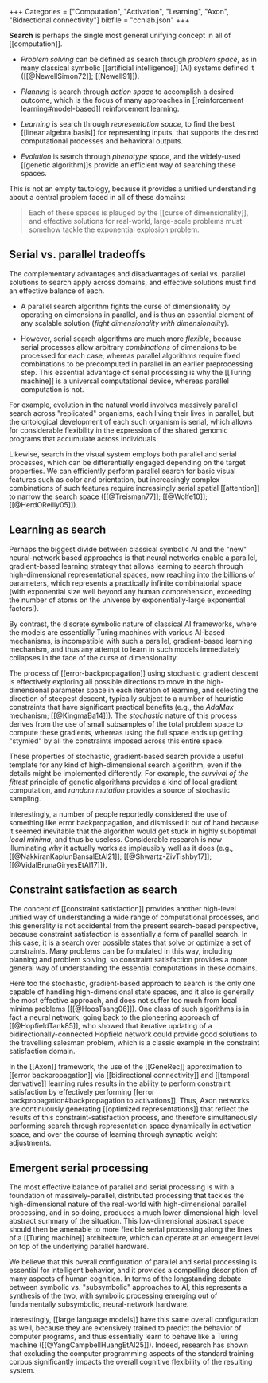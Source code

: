 +++
Categories = ["Computation", "Activation", "Learning", "Axon", "Bidrectional connectivity"]
bibfile = "ccnlab.json"
+++

**Search** is perhaps the single most general unifying concept in all of [[computation]].

* _Problem solving_ can be defined as search through _problem space_, as in many classical symbolic [[artificial intelligence]] (AI) systems defined it ([[@NewellSimon72]]; [[Newell91]]).

* _Planning_ is search through _action space_ to accomplish a desired outcome, which is the focus of many approaches in [[reinforcement learning#model-based]] reinforcement learning.

* _Learning_ is search through _representation space_, to find the best [[linear algebra|basis]] for representing inputs, that supports the desired computational processes and behavioral outputs.

* _Evolution_ is search through _phenotype space_, and the widely-used [[genetic algorithm]]s provide an efficient way of searching these spaces.

This is not an empty tautology, because it provides a unified understanding about a central problem faced in all of these domains:

> Each of these spaces is plauged by the [[curse of dimensionality]], and effective solutions for real-world, large-scale problems must somehow tackle the exponential explosion problem.

## Serial vs. parallel tradeoffs

The complementary advantages and disadvantages of serial vs. parallel solutions to search apply across domains, and effective solutions must find an effective balance of each.

* A parallel search algorithm fights the curse of dimensionality by operating on dimensions in parallel, and is thus an essential element of any scalable solution (_fight dimensionality with dimensionality_).

* However, serial search algorithms are much more _flexible_, because serial processes allow arbitrary _combinations_ of dimensions to be processed for each case, whereas parallel algorithms require fixed combinations to be precomputed in parallel in an earlier preprocessing step. This essential advantage of serial processing is why the [[Turing machine]] is a universal computational device, whereas parallel computation is not.

For example, evolution in the natural world involves massively parallel search across "replicated" organisms, each living their lives in parallel, but the ontological development of each such organism is serial, which allows for considerable flexibility in the expression of the shared genomic programs that accumulate across individuals.

Likewise, search in the visual system employs both parallel and serial processes, which can be differentially engaged depending on the target properties. We can efficiently perform parallel search for basic visual features such as color and orientation, but increasingly complex combinations of such features require increasingly serial spatial [[attention]] to narrow the search space ([[@Treisman77]]; [[@Wolfe10]]; [[@HerdOReilly05]]).

## Learning as search

Perhaps the biggest divide between classical symbolic AI and the "new" neural-network based approaches is that neural networks enable a parallel, gradient-based learning strategy that allows learning to search through high-dimensional representational spaces, now reaching into the billions of parameters, which represents a practically infinite combinatorial space (with exponential size well beyond any human comprehension, exceeding the number of atoms on the universe by exponentially-large exponential factors!).

By contrast, the discrete symbolic nature of classical AI frameworks, where the models are essentially Turing machines with various AI-based mechanisms, is incompatible with such a parallel, gradient-based learning mechanism, and thus any attempt to learn in such models immediately collapses in the face of the curse of dimensionality.

The process of [[error-backpropagation]] using stochastic gradient descent is effectively exploring all possible directions to move in the high-dimensional parameter space in each iteration of learning, and selecting the direction of steepest descent, typically subject to a number of heuristic constraints that have significant practical benefits (e.g., the _AdaMax_ mechanism; [[@KingmaBa14]]). The _stochastic_ nature of this process derives from the use of small subsamples of the total problem space to compute these gradients, whereas using the full space ends up getting "stymied" by all the constraints imposed across this entire space.

These properties of stochastic, gradient-based search provide a useful template for any kind of high-dimensional search algorithm, even if the details might be implemented differently. For example, the _survival of the fittest_ principle of genetic algorithms provides a kind of local gradient computation, and _random mutation_ provides a source of stochastic sampling.

Interestingly, a number of people reportedly considered the use of something like error backpropagation, and dismissed it out of hand because it seemed inevitable that the algorithm would get stuck in highly suboptimal _local minima_, and thus be useless. Considerable research is now illuminating why it actually works as implausibly well as it does (e.g., [[@NakkiranKaplunBansalEtAl21]]; [[@Shwartz-ZivTishby17]]; [[@VidalBrunaGiryesEtAl17]]).

## Constraint satisfaction as search

The concept of [[constraint satisfaction]] provides another high-level unified way of understanding a wide range of computational processes, and this generality is not accidental from the present search-based perspective, because constraint satisfaction is essentially a form of parallel search. In this case, it is a search over possible states that solve or optimize a set of constraints. Many problems can be formulated in this way, including planning and problem solving, so constraint satisfaction provides a more general way of understanding the essential computations in these domains.

Here too the stochastic, gradient-based approach to search is the only one capable of handling high-dimensional state spaces, and it also is generally the most effective approach, and does not suffer too much from local minima problems ([[@HoosTsang06]]). One class of such algorithms is in fact a neural network, going back to the pioneering approach of [[@HopfieldTank85]], who showed that iterative updating of a bidirectionally-connected Hopfield network could provide good solutions to the travelling salesman problem, which is a classic example in the constraint satisfaction domain.

In the [[Axon]] framework, the use of the [[GeneRec]] approximation to [[error backpropagation]] via [[bidirectional connectivity]] and [[temporal derivative]] learning rules results in the ability to perform constraint satisfaction by effectively performing [[error backpropagation#backpropagation to activations]]. Thus, Axon networks are continuously generating [[optimized representations]] that reflect the results of this constraint-satisfaction process, and therefore simultaneously performing search through representation space dynamically in activation space, and over the course of learning through synaptic weight adjustments.

## Emergent serial processing

The most effective balance of parallel and serial processing is with a foundation of massively-parallel,  distributed processing that tackles the high-dimensional nature of the real-world with high-dimensional parallel processing, and in so doing, produces a much lower-dimensional high-level abstract summary of the situation. This low-dimensional abstract space should then be amenable to more flexible serial processing along the lines of a [[Turing machine]] architecture, which can operate at an emergent level on top of the underlying parallel hardware.

We believe that this overall configuration of parallel and serial processing is essential for intelligent behavior, and it provides a compelling description of many aspects of human cognition. In terms of the longstanding debate between symbolic vs. "subsymbolic" approaches to AI, this represents a synthesis of the two, with symbolic processing emerging out of fundamentally subsymbolic, neural-network hardware.

Interestingly, [[large language models]] have this same overall configuration as well, because they are extensively trained to predict the behavior of computer programs, and thus essentially learn to behave like a Turing machine ([[@YangCampbellHuangEtAl25]]). Indeed, research has shown that excluding the computer programming aspects of the standard training corpus significantly impacts the overall cognitive flexibility of the resulting system.

<!---  TODO CITES!!. -->


